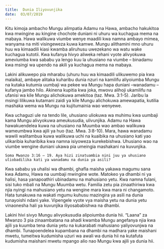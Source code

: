 ```yaml
---
title:  Dunia Iliyovunjika
date:  03/07/2019
---
```


Kitu kimoja ambacho Mungu alimpatia Adamu na Hawa, ambacho hakukitoa kwa mwingine au kingine chochote duniani ni uhuru wa kuchagua mema na mabaya. Hawa walikuwa viumbe wenye maadili kwa namna ambayo mimea, wanyama na miti visingeweza kuwa kamwe. Mungu alithamini mno uhuru huu wa kimaadili kiasi kwamba aliruhusu uwezekano wa watu wake kuchagua kutotii. Kwa kufanya hivyo aliweka rehani vyote alivyokuwa ameviumba kwa sababu ya lengo kuu la uhusiano na viumbe – binadamu kwa msingi wa upendo na akili ya kuchagua mema na mabaya.

Lakini alikuwepo pia mharabu (uhuru huu wa kimaadili ulikuwemo pia kwa malaika), ambaye alitaka kuharibu dunia nzuri na kamilifu aliyoiumba Mungu na kutaka kutumia uumbaji wa pekee wa Mungu hapa duniani –wanadamu – kufanya jambo hilo. Akinena kupitia kwa joka, mwovu alihoji ukamilifu na ufanisi wa kile Mungu alichokuwa amekitoa (taz. Mwa. 3:1-5). Jaribu la msingi lilikuwa kutamani zaidi ya kile Mungu alichokuwa amewapatia, kutilia mashaka wema wa Mungu na kujitumainia wao wenyewe.

Kwa uchaguzi ule na tendo lile, uhusiano uliokuwa wa muhimu kwa uumbaji kama Mungu alivyokuwa ameukusudia, ulivunjika. Adamu na Hawa hawakuendelea kuwa na uhusiano na Muumba wao ambao walikuwa wameumbwa kwa ajili ya huo (taz. Mwa. 3:8-10). Mara, hawa wanadamu wawili walitambua kuwa walikuwa uchi na kuaibika na uhusiano kati yao ulikaribia kuharibika kwa namna isiyoweza kurekebishwa. Uhusiano wao na viumbe wengine duniani ukawa pia umeingia mashakani na kuvunjika.

`Soma Mwanzo 3:16 – 19. Aya hizi zinatuambia nini juu ya uhusiano uliobadilika kati ya wanadamu na dunia ya asili?`

Kwa sababu ya uhalisi wa dhambi, ghafla maisha yakawa magumu sana kwa Adamu, Hawa na uumbaji mwingine wote. Matokeo ya dhambi ni ya halisi, hasa yanapoathiri ubinadamu na mahusiano yetu. Kwa namna fulani, sisi tuko mbali na Mungu Muumba wetu. Familia zetu pia zinaathiriwa kwa njia nyingi na mahusiano yetu na wengine mara kwa mara ni changamoto. Hata tunakuwa na wakati mgumu kuhusu mazingira ya asili na dunia tunayoishi ndani yake. Vipengele vyote vya maisha yetu na dunia yetu vinaonesha hali ya kuvunjika iliyosababishwa na dhambi.

Lakini hivi sivyo Mungu alivyokusudia alipoiumba dunia hii. “Laana” za Mwanzo 3 pia zinaambatana na ahadi kwamba Mungu angefanya njia kwa ajili ya kuumba tena dunia yetu na kukarabati mahusiano yaliyovunjwa na dhambi. Tunapoendelea kupambana na dhambi na madhara yake maishani mwetu, tumeitwa kudumisha uzuri wa awali wa dunia hii na kutafuta kudumisha maishani mwetu mpango alio nao Mungu kwa ajili ya dunia hii.